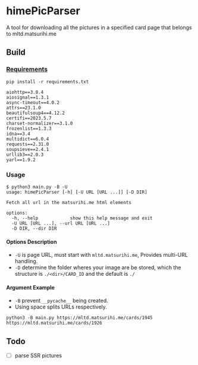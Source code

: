 # himePicParser

A tool for downloading all the pictures in a specified card page that belongs to mltd.matsurihi.me

## Build

### [Requirements](./requirements.txt)

```console
pip install -r requirements.txt
```

```plain text
aiohttp==3.8.4
aiosignal==1.3.1
async-timeout==4.0.2
attrs==23.1.0
beautifulsoup4==4.12.2
certifi==2023.5.7
charset-normalizer==3.1.0
frozenlist==1.3.3
idna==3.4
multidict==6.0.4
requests==2.31.0
soupsieve==2.4.1
urllib3==2.0.3
yarl==1.9.2
```

### Usage

```console
$ python3 main.py -B -U
usage: himePicParser [-h] [-U URL [URL ...]] [-D DIR]

Fetch all url in the matsurihi.me html elements

options:
  -h, --help            show this help message and exit
  -U URL [URL ...], --url URL [URL ...]
  -D DIR, --dir DIR
```

#### Options Description

- `-U` is page URL, must start with `mltd.matsurihi.me`, Provides multi-URL handling.
- `-D` determine the folder wheres your image are be stored, which the structure is `./<dir>/CARD_ID` and the default is `./`

#### Argument Example

- `-B` prevent `__pycache__` being created.
- Using space splits URLs respectively.

```console
python3 -B main.py https://mltd.matsurihi.me/cards/1945 https://mltd.matsurihi.me/cards/1926
```

## Todo

- [ ] parse SSR pictures
